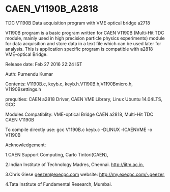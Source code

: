 # CAEN_V1190B_A2818
TDC V1190B Data acquisition program with VME optical bridge a2718

V1190B program is a basic program written for CAEN V1190B (Multi-Hit TDC module, mainly used in high precision particle physics experiments) module for data acquisition and store data in a text file which can be used later for analysis. This is application specific program is compatible with a2818 VME-optical Bridge.

Release date: Feb 27 2016 22:24 IST

Auth: Purnendu Kumar

Contents: V1190B.c, keyb.c, keyb.h.V1190B.h,V1190Bmicro.h, V1190Bsettings.h

prequities: CAEN a2818 Driver, CAEN VME Library, Linux Ubuntu 14.04LTS, GCC

Modules Compatiblity: VME-optical Bridge CAEN a2818, Multi-Hit TDC CAEN V1190B

To compile directly use: gcc V1190B.c keyb.c -DLINUX -lCAENVME -o V1190B

Acknowledgement:

1.CAEN Support Computing, Carlo Tintori(CAEN),

2.Indian Institute of Technology Madres, Chennai. http://iitm.ac.in,

3.Chris Giese geezer@execpc.com website: http://my.execpc.com/~geezer,

4.Tata Institute of Fundamental Research, Mumbai.
